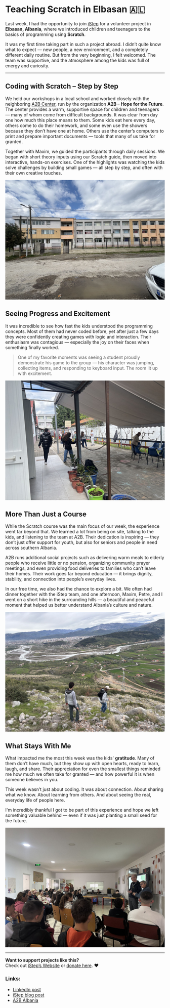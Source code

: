 # Teaching Scratch in Elbasan 🇦🇱

Last week, I had the opportunity to join [iStep](https://istep.ch) for a volunteer project in **Elbasan, Albania**, where we introduced children and teenagers to the basics of programming using **Scratch**.

It was my first time taking part in such a project abroad. I didn’t quite know what to expect — new people, a new environment, and a completely different daily routine. But from the very beginning, I felt welcomed. The team was supportive, and the atmosphere among the kids was full of energy and curiosity.

---

## Coding with Scratch – Step by Step

We held our workshops in a local school and worked closely with the neighboring [A2B Center](https://a2balbania.org), run by the organization **A2B – Hope for the Future**. The center provides a warm, supportive space for children and teenagers — many of whom come from difficult backgrounds. It was clear from day one how much this place means to them. Some kids eat here every day, others come to do their homework, and some even use the showers because they don’t have one at home. Others use the center’s computers to print and prepare important documents — tools that many of us take for granted.

Together with Maxim, we guided the participants through daily sessions. We began with short theory inputs using our Scratch guide, then moved into interactive, hands-on exercises. One of the highlights was watching the kids solve challenges by building small games — all step by step, and often with their own creative touches.

![Primary School in Elbasan](/assets/blog/images/istep_2_2025.jpeg)

## Seeing Progress and Excitement

It was incredible to see how fast the kids understood the programming concepts. Most of them had never coded before, yet after just a few days they were confidently creating games with logic and interaction. Their enthusiasm was contagious — especially the joy on their faces when something finally worked.

> One of my favorite moments was seeing a student proudly demonstrate his game to the group — his character was jumping, collecting items, and responding to keyboard input. The room lit up with excitement.

![A2B Center](/assets/blog/images/istep_3_2025.jpeg)

## More Than Just a Course

While the Scratch course was the main focus of our week, the experience went far beyond that. We learned a lot from being on site, talking to the kids, and listening to the team at A2B. Their dedication is inspiring — they don’t just offer support for youth, but also for seniors and people in need across southern Albania.

A2B runs additional social projects such as delivering warm meals to elderly people who receive little or no pension, organizing community prayer meetings, and even providing food deliveries to families who can’t leave their homes. Their work goes far beyond education — it brings dignity, stability, and connection into people’s everyday lives.

In our free time, we also had the chance to explore a bit. We often had dinner together with the iStep team, and one afternoon, Maxim, Petre, and I went on a short hike in the surrounding hills — a beautiful and peaceful moment that helped us better understand Albania’s culture and nature.

![Hiking after course](/assets/blog/images/istep_5_2025.jpeg)

## What Stays With Me

What impacted me the most this week was the kids' **gratitude**. Many of them don’t have much, but they show up with open hearts, ready to learn, laugh, and share. Their appreciation for even the smallest things reminded me how much we often take for granted — and how powerful it is when someone believes in you.

This week wasn’t just about coding. It was about connection. About sharing what we know. About learning from others. And about seeing the real, everyday life of people here.

I'm incredibly thankful I got to be part of this experience and hope we left something valuable behind — even if it was just planting a small seed for the future.

![Participants presenting their projects](/assets/blog/images/istep_6_2025.jpeg)

---

**Want to support projects like this?**  
Check out [iStep’s Website](https://istep.ch) or [donate here](https://istep.ch/en/donate). ❤️

### Links:
- [LinkedIn post](https://www.linkedin.com/posts/danieljancar_istep-activity-7314158227040985088-_PcB?utm_source=social_share_send&utm_medium=member_desktop_web&rcm=ACoAAD_SKUQBtP7FxM49uDfKT9LbodYXF5OioLM)
- [iStep blog post](https://istep.ch/en/blog/1)
- [A2B Albania](https://a2balbania.org)
